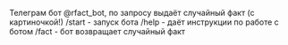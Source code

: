 Телеграм бот @rfact_bot, по запросу выдаёт случайный факт (с картиночкой!)
/start - запуск бота
/help - даёт инструкции по работе с ботом
/fact - бот возвращает случайный факт

